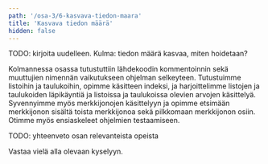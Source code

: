 ```yaml
---
path: '/osa-3/6-kasvava-tiedon-maara'
title: 'Kasvava tiedon määrä'
hidden: false
---
```


TODO: kirjoita uudelleen. Kulma: tiedon määrä kasvaa, miten hoidetaan?

Kolmannessa osassa tutustuttiin lähdekoodin kommentoinnin sekä muuttujien nimennän vaikutukseen ohjelman selkeyteen. Tutustuimme listoihin ja taulukoihin, opimme käsitteen indeksi, ja harjoittelimme listojen ja taulukoiden läpikäyntiä ja listoissa ja taulukoissa olevien arvojen käsittelyä. Syvennyimme myös merkkijonojen käsittelyyn ja opimme etsimään merkkijonon sisältä toista merkkijonoa sekä pilkkomaan merkkijonon osiin. Otimme myös ensiaskeleet ohjelmien testaamiseen.

TODO: yhteenveto osan relevanteista opeista

Vastaa vielä alla olevaan kyselyyn.


<quiznator id="5c31fec0017ffc13eddc4ebe"></quiznator>
